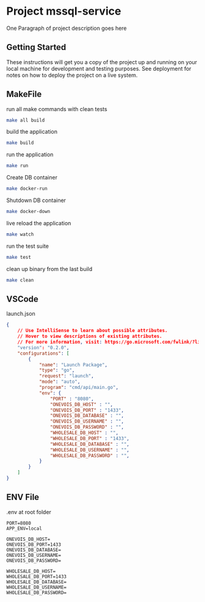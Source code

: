 # Project mssql-service

One Paragraph of project description goes here

## Getting Started

These instructions will get you a copy of the project up and running on your local machine for development and testing purposes. See deployment for notes on how to deploy the project on a live system.

## MakeFile

run all make commands with clean tests
```bash
make all build
```

build the application
```bash
make build
```

run the application
```bash
make run
```

Create DB container
```bash
make docker-run
```

Shutdown DB container
```bash
make docker-down
```

live reload the application
```bash
make watch
```

run the test suite
```bash
make test
```

clean up binary from the last build
```bash
make clean
```

## VSCode
launch.json
```json
{
    // Use IntelliSense to learn about possible attributes.
    // Hover to view descriptions of existing attributes.
    // For more information, visit: https://go.microsoft.com/fwlink/?linkid=830387
    "version": "0.2.0",
    "configurations": [
        {
            "name": "Launch Package",
            "type": "go",
            "request": "launch",
            "mode": "auto",
            "program": "cmd/api/main.go",
            "env": {
                "PORT" : "8080",
                "ONEVOIS_DB_HOST" : "",
                "ONEVOIS_DB_PORT" : "1433",
                "ONEVOIS_DB_DATABASE" : "",
                "ONEVOIS_DB_USERNAME" : "",
                "ONEVOIS_DB_PASSWORD" : "",
                "WHOLESALE_DB_HOST" : "",
                "WHOLESALE_DB_PORT" : "1433",
                "WHOLESALE_DB_DATABASE" : "",
                "WHOLESALE_DB_USERNAME" : "",
                "WHOLESALE_DB_PASSWORD" : "",
            }
        }
    ]
}
```

## ENV File
.env at root folder
```properties
PORT=8080
APP_ENV=local

ONEVOIS_DB_HOST=
ONEVOIS_DB_PORT=1433
ONEVOIS_DB_DATABASE=
ONEVOIS_DB_USERNAME=
ONEVOIS_DB_PASSWORD=

WHOLESALE_DB_HOST=
WHOLESALE_DB_PORT=1433
WHOLESALE_DB_DATABASE=
WHOLESALE_DB_USERNAME=
WHOLESALE_DB_PASSWORD=
```
